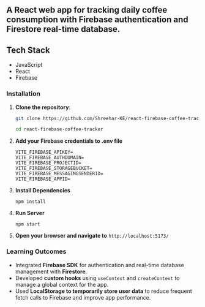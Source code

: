 ## A React web app for tracking daily coffee consumption with Firebase authentication and Firestore real-time database.

## Tech Stack

- JavaScript
- React
- Firebase

### Installation
1. **Clone the repository**:
   ```bash
   git clone https://github.com/Shreehar-KE/react-firebase-coffee-tracker.git

   cd react-firebase-coffee-tracker
   ```
2. **Add your Firebase credentials to .env file**
   ```
   VITE_FIREBASE_APIKEY=
   VITE_FIREBASE_AUTHDOMAIN=
   VITE_FIREBASE_PROJECTID=
   VITE_FIREBASE_STORAGEBUCKET=
   VITE_FIREBASE_MESSAGINGSENDERID=
   VITE_FIREBASE_APPID=
   ```
3. **Install Dependencies**
   ```
   npm install
   ```
4. **Run Server**
   ```
   npm start
   ```
5. **Open your browser and navigate to** ``http://localhost:5173/``


### Learning Outcomes
- Integrated **Firebase SDK** for authentication and real-time database management with **Firestore**.
- Developed **custom hooks** using `useContext` and `createContext` to manage a global context for the app.
- Used **LocalStorage to temporarily store user data** to reduce frequent fetch calls to Firebase and improve app performance.
